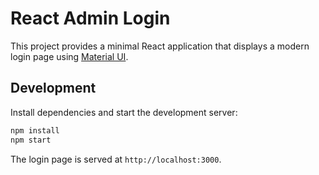 # React Admin Login

This project provides a minimal React application that displays a modern login page using [Material UI](https://mui.com/).

## Development

Install dependencies and start the development server:

```bash
npm install
npm start
```

The login page is served at `http://localhost:3000`.
